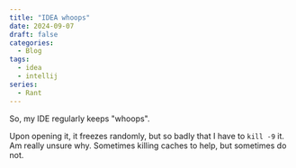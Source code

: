 ```yaml
---
title: "IDEA whoops"
date: 2024-09-07
draft: false
categories:
  - Blog
tags:
  - idea
  - intellij
series:
  - Rant
---
```


So, my IDE regularly keeps "whoops".

Upon opening it, it freezes randomly, but so badly that I have to `kill -9` it.
Am really unsure why. Sometimes killing caches to help, but sometimes do not.